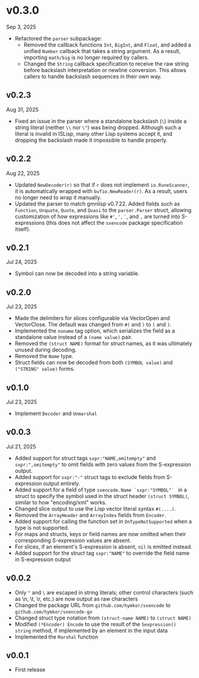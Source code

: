 v0.3.0
======
Sep 3, 2025

* Refactored the `parser` subpackage:
  * Removed the callback functions `Int`, `BigInt`, and `Float`, and added a unified `Number` callback that takes a string argument. As a result, importing `math/big` is no longer required by callers.
  * Changed the `String` callback specification to receive the raw string before backslash interpretation or newline conversion. This allows callers to handle backslash sequences in their own way.

v0.2.3
------
Aug 31, 2025

- Fixed an issue in the parser where a standalone backslash (`\`) inside a string literal (neither `\\` nor `\"`) was being dropped. Although such a literal is invalid in ISLisp, many other Lisp systems accept it, and dropping the backslash made it impossible to handle properly.

v0.2.2
------
Aug 22, 2025

- Updated `NewDecoder(r)` so that if `r` does not implement `io.RuneScanner`, it is automatically wrapped with `bufio.NewReader(r)`. As a result, users no longer need to wrap it manually.
- Updated the parser to match gmnlisp v0.7.22. Added fields such as `Function`, `Unquote`, `Quote`, and `Quasi` to the `parser.Parser` struct, allowing customization of how expressions like `#'`, `'`, `` ` ``, and `,` are turned into S-expressions (this does not affect the `sxencode` package specification itself).

v0.2.1
------
Jul 24, 2025

- Symbol can now be decoded into a string variable.

v0.2.0
------
Jul 23, 2025

- Made the delimiters for slices configurable via VectorOpen and VectorClose. The default was changed from `#(` and `)` to `(` and `)`.
- Implemented the `noname` tag option, which serializes the field as a standalone value instead of a `(name value)` pair.
- Removed the `(struct NAME)` format for struct names, as it was ultimately unused during decoding.
- Removed the `Name` type.
- Struct fields can now be decoded from both `(SYMBOL value)` and `("STRING" value)` forms.

v0.1.0
-------
Jul 23, 2025

- Implement `Decoder` and `Unmarshal`

v0.0.3
------
Jul 21, 2025

- Added support for struct tags `sxpr:"NAME,omitempty"` and `sxpr:",omitempty"` to omit fields with zero values from the S-expression output.
- Added support for `sxpr:"-"` struct tags to exclude fields from S-expression output entirely.
- Added support for a field of type ``sxencode.Name `sxpr:"SYMBOL"` `` in a struct to specify the symbol used in the struct header `(struct SYMBOL)`, similar to how "encoding/xml" works.
- Changed slice output to use the Lisp vector literal syntax `#(....)`.
- Removed the `ArrayHeader` and `ArrayIndex` fields from `Encoder`.
- Added support for calling the function set in `OnTypeNotSupported` when a type is not supported.
- For maps and structs, keys or field names are now omitted when their corresponding S-expression values are absent.
- For slices, if an element's S-expression is absent, `nil` is emitted instead.
- Added support for the struct tag `sxpr:"NAME"` to override the field name in S-expression output

v0.0.2
------

- Only `"` and `\` are escaped in string literals; other control characters (such as \n, \t, \r, etc.) are now output as raw characters
- Changed the package URL from `github.com/hymkor/sxencode` to `github.com/hymkor/sxencode-go`
- Changed struct type notation from `(struct-name NAME)` to `(struct NAME)`
- Modified `(*Encoder) Encode` to use the result of the `Sexpression() string` method, if implemented by an element in the input data
- Implemented the `Marshal` function

v0.0.1
------

- First release
